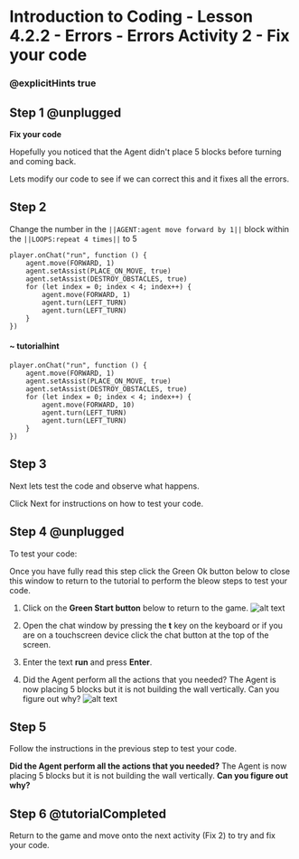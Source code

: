 # Introduction to Coding - Lesson 4.2.2 - Errors - Errors Activity 2 - Fix your code
### @explicitHints true

## Step 1 @unplugged
**Fix your code**

Hopefully you noticed that the Agent didn't place 5 blocks before turning and coming back.

Lets modify our code to see if we can correct this and it fixes all the errors.

## Step 2 
Change the number in the ``||AGENT:agent move forward by 1||`` block within the ``||LOOPS:repeat 4 times||`` to 5
```template
player.onChat("run", function () {
    agent.move(FORWARD, 1)
    agent.setAssist(PLACE_ON_MOVE, true)
	agent.setAssist(DESTROY_OBSTACLES, true)
    for (let index = 0; index < 4; index++) {
		agent.move(FORWARD, 1)
    	agent.turn(LEFT_TURN)
		agent.turn(LEFT_TURN)
    }
})
```
#### ~ tutorialhint
```blocks
player.onChat("run", function () {
    agent.move(FORWARD, 1)
    agent.setAssist(PLACE_ON_MOVE, true)
	agent.setAssist(DESTROY_OBSTACLES, true)
    for (let index = 0; index < 4; index++) {
		agent.move(FORWARD, 10)
    	agent.turn(LEFT_TURN)
		agent.turn(LEFT_TURN)
    }
})
```
## Step 3
Next lets test the code and observe what happens.

Click Next for instructions on how to test your code.

## Step 4 @unplugged
To test your code:

Once you have fully read this step click the Green Ok button below to close this window to return to the tutorial to perform the bleow steps to test your code.

1. Click on the **Green Start button** below to return to the game.
![alt text](https://introductionv3.codingcredentials.com/Lesson3/3.1.1/images/4.jpg?raw=true "Start")


2. Open the chat window by pressing the **t** key on the keyboard or if you are on a touchscreen device click the chat button at the top of the screen.


3. Enter the text **run** and press **Enter**.


4. Did the Agent perform all the actions that you needed?
The Agent is now placing 5 blocks but it is not building the wall vertically.
Can you figure out why?
![alt text](https://introductionv3.codingcredentials.com/Lesson6/6.2.2/images/1.jpg?raw=true "Run")

## Step 5
Follow the instructions in the previous step to test your code.

**Did the Agent perform all the actions that you needed?**
The Agent is now placing 5 blocks but it is not building the wall vertically.
**Can you figure out why?**

## Step 6 @tutorialCompleted
Return to the game and move onto the next activity (Fix 2) to try and fix your code.
